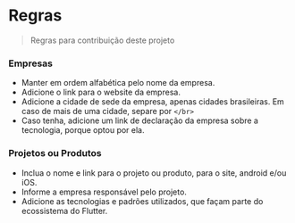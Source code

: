 # Regras

> Regras para contribuição deste projeto

### Empresas

- Manter em ordem alfabética pelo nome da empresa.
- Adicione o link para o website da empresa.
- Adicione a cidade de sede da empresa, apenas cidades brasileiras. Em caso de mais de uma cidade, separe por `</br>`
- Caso tenha, adicione um link de declaração da empresa sobre a tecnologia, porque optou por ela.

### Projetos ou Produtos

- Inclua o nome e link para o projeto ou produto, para o site, android e/ou iOS.
- Informe a empresa responsável pelo projeto.
- Adicione as tecnologias e padrões utilizados, que façam parte do ecossistema do Flutter.


